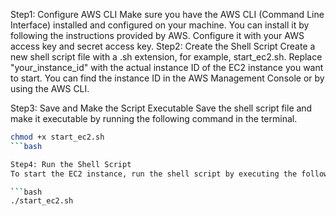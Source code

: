 Step1: Configure AWS CLI
Make sure you have the AWS CLI (Command Line Interface) installed and configured on your machine. You can install it by following the instructions provided by AWS. Configure it with your AWS access key and secret access key.
Step2: Create the Shell Script
Create a new shell script file with a .sh extension, for example, start_ec2.sh. Replace "your_instance_id" with the actual instance ID of the EC2 instance you want to start. You can find the instance ID in the AWS Management Console or by using the AWS CLI.

Step3: Save and Make the Script Executable Save the shell script file and make it executable by running the following command in the terminal.

```bash
chmod +x start_ec2.sh
```bash

Step4: Run the Shell Script
To start the EC2 instance, run the shell script by executing the following command in the terminal:

```bash
./start_ec2.sh
```
